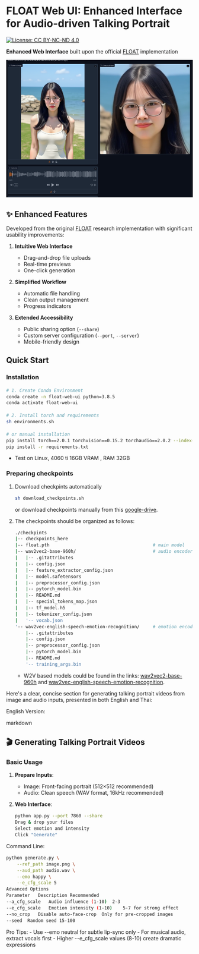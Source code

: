# FLOAT Web UI: Enhanced Interface for Audio-driven Talking Portrait

[![License: CC BY-NC-ND 4.0](https://img.shields.io/badge/License-CC_BY--NC--ND_4.0-lightgrey.svg)](https://creativecommons.org/licenses/by-nc-nd/4.0/)

**Enhanced Web Interface** built upon the official [FLOAT](https://deepbrainai-research.github.io/float/) implementation

![preview](./demo-web-ui.png)

## ✨ Enhanced Features
Developed from the original [FLOAT](https://github.com/DeepBrainAI-Research/FLOAT) research implementation with significant usability improvements:

1. **Intuitive Web Interface**  
   - Drag-and-drop file uploads
   - Real-time previews
   - One-click generation

2. **Simplified Workflow**  
   - Automatic file handling
   - Clean output management
   - Progress indicators

3. **Extended Accessibility**  
   - Public sharing option (`--share`)
   - Custom server configuration (`--port`, `--server`)
   - Mobile-friendly design

## Quick Start

### Installation
```bash
# 1. Create Conda Environment
conda create -n float-web-ui python=3.8.5
conda activate float-web-ui

# 2. Install torch and requirements
sh environments.sh

# or manual installation
pip install torch==2.0.1 torchvision==0.15.2 torchaudio==2.0.2 --index-url https://download.pytorch.org/whl/cu118
pip install -r requirements.txt
```
- Test on Linux, 4060 ti 16GB VRAM , RAM 32GB 

### Preparing checkpoints

1. Download checkpints automatically

    ```.bash
    sh download_checkpoints.sh
    ```

    or download checkpoints manually from this [google-drive](https://drive.google.com/file/d/1rvWuM12cyvNvBQNCLmG4Fr2L1rpjQBF0/view?usp=sharing).

2. The checkpoints should be organized as follows:
    ```.bash
    ./checkpints
    |-- checkpoints_here
    |-- float.pth                                       # main model
    |-- wav2vec2-base-960h/                             # audio encoder
    |   |-- .gitattributes
    |   |-- config.json
    |   |-- feature_extractor_config.json
    |   |-- model.safetensors
    |   |-- preprocessor_config.json
    |   |-- pytorch_model.bin
    |   |-- README.md
    |   |-- special_tokens_map.json
    |   |-- tf_model.h5
    |   |-- tokenizer_config.json
    |   '-- vocab.json
    '-- wav2vec-english-speech-emotion-recognition/     # emotion encoder
        |-- .gitattributes
        |-- config.json
        |-- preprocessor_config.json
        |-- pytorch_model.bin
        |-- README.md
        '-- training_args.bin
    ```
   - W2V based models could be found in the links: [wav2vec2-base-960h](https://huggingface.co/facebook/wav2vec2-base-960h) and [wav2vec-english-speech-emotion-recognition](https://huggingface.co/r-f/wav2vec-english-speech-emotion-recognition).


Here's a clear, concise section for generating talking portrait videos from image and audio inputs, presented in both English and Thai:

English Version:

markdown
## 🎬 Generating Talking Portrait Videos

### Basic Usage
1. **Prepare Inputs**:
   - Image: Front-facing portrait (512×512 recommended)
   - Audio: Clean speech (WAV format, 16kHz recommended)

2. **Web Interface**:
   ```bash
   python app.py --port 7860 --share
   Drag & drop your files
   Select emotion and intensity
   Click "Generate"
   ```

Command Line:
```.bash
python generate.py \
    --ref_path image.png \
    --aud_path audio.wav \
    --emo happy \
    --e_cfg_scale 5
Advanced Options
Parameter	Description	Recommended
--a_cfg_scale	Audio influence (1-10)	2-3
--e_cfg_scale	Emotion intensity (1-10)	5-7 for strong effect
--no_crop	Disable auto-face-crop	Only for pre-cropped images
--seed	Random seed	15-100
```

Pro Tips:
    - Use --emo neutral for subtle lip-sync only
    - For musical audio, extract vocals first
    - Higher --e_cfg_scale values (8-10) create dramatic expressions
